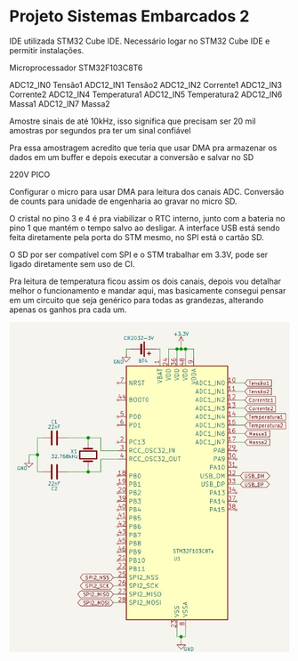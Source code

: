 ﻿# Projeto Sistemas Embarcados 2
IDE utilizada STM32 Cube IDE. 
Necessário logar no STM32 Cube IDE e permitir instalações.

Microprocessador STM32F103C8T6

ADC12_IN0	Tensão1
ADC12_IN1	Tensão2
ADC12_IN2	Corrente1
ADC12_IN3	Corrente2
ADC12_IN4	Temperatura1
ADC12_IN5	Temperatura2
ADC12_IN6	Massa1
ADC12_IN7	Massa2

Amostre sinais de até 10kHz, isso significa que precisam ser 20 mil amostras por segundos pra ter um sinal confiável

Pra essa amostragem acredito que teria que usar DMA pra armazenar os dados em um buffer e depois executar a conversão e salvar no SD

220V PICO

Configurar o micro para usar DMA para leitura dos canais ADC.
Conversão de counts para unidade de engenharia ao gravar no micro SD.

O cristal no pino 3 e 4 é pra viabilizar o RTC interno, junto com a bateria no pino 1 que mantém o tempo salvo ao desligar. A interface USB está sendo feita diretamente pela porta do STM mesmo, no SPI está o cartão SD.

O SD por ser compatível com SPI e o STM trabalhar em 3.3V, pode ser ligado diretamente sem uso de CI.

Pra leitura de temperatura ficou assim os dois canais, depois vou detalhar melhor o funcionamento e mandar aqui, mas basicamente consegui pensar em um circuito que seja genérico para todas as grandezas, alterando apenas os ganhos pra cada um.

![Circuito](Circuitos/circuito.jpg)